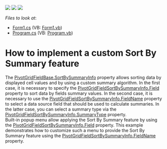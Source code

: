 <!-- default badges list -->
![](https://img.shields.io/endpoint?url=https://codecentral.devexpress.com/api/v1/VersionRange/128582106/10.2.5%2B)
[![](https://img.shields.io/badge/Open_in_DevExpress_Support_Center-FF7200?style=flat-square&logo=DevExpress&logoColor=white)](https://supportcenter.devexpress.com/ticket/details/E2917)
[![](https://img.shields.io/badge/📖_How_to_use_DevExpress_Examples-e9f6fc?style=flat-square)](https://docs.devexpress.com/GeneralInformation/403183)
<!-- default badges end -->
<!-- default file list -->
*Files to look at*:

* [Form1.cs](./CS/WindowsApplication53/Form1.cs) (VB: [Form1.vb](./VB/WindowsApplication53/Form1.vb))
* [Program.cs](./CS/WindowsApplication53/Program.cs) (VB: [Program.vb](./VB/WindowsApplication53/Program.vb))
<!-- default file list end -->
# How to implement a custom Sort By Summary feature


<p>The <a href="http://documentation.devexpress.com/#CoreLibraries/DevExpressXtraPivotGridPivotGridFieldBase_SortBySummaryInfotopic">PivotGridFieldBase.SortBySummaryInfo</a> property allows sorting data by displayed cell values and by using a custom summary algorithm. In the first case, it is necessary to specify the <a href="http://documentation.devexpress.com/#CoreLibraries/DevExpressXtraPivotGridPivotGridFieldSortBySummaryInfo_Fieldtopic">PivotGridFieldSortBySummaryInfo.Field</a> property to sort data by fields summary values. In the second case, it is necessary to use the <a href="http://documentation.devexpress.com/#CoreLibraries/DevExpressXtraPivotGridPivotGridFieldSortBySummaryInfo_FieldNametopic">PivotGridFieldSortBySummaryInfo.FieldName</a> property to select a data source field that should be used to calculate summaries. In the latter case, you can select a summary type via the <a href="http://documentation.devexpress.com/#CoreLibraries/DevExpressXtraPivotGridPivotGridFieldSortBySummaryInfo_SummaryTypetopic">PivotGridFieldSortBySummaryInfo.SummaryType</a> property. <br />
Built-in popup menu allow applying the Sort By Summary  feature by using the <a href="http://documentation.devexpress.com/#CoreLibraries/DevExpressXtraPivotGridPivotGridFieldSortBySummaryInfo_Fieldtopic">PivotGridFieldSortBySummaryInfo.Field</a> property. This example demonstrates how to customize such a menu to provide the Sort By Summary feature using the <a href="http://documentation.devexpress.com/#CoreLibraries/DevExpressXtraPivotGridPivotGridFieldSortBySummaryInfo_FieldNametopic">PivotGridFieldSortBySummaryInfo.FieldName</a> property.</p>

<br/>


